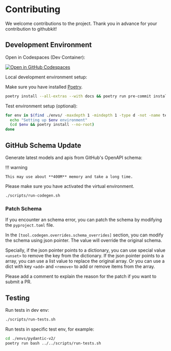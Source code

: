 <!-- markdownlint-disable MD046 -->

# Contributing

We welcome contributions to the project. Thank you in advance for your contribution to githubkit!

## Development Environment

Open in Codespaces (Dev Container):

[![Open in GitHub Codespaces](https://github.com/codespaces/badge.svg)](https://github.com/codespaces/new?hide_repo_select=true&ref=master&repo=512138996)

Local development environment setup:

Make sure you have installed [Poetry](https://python-poetry.org/).

```bash
poetry install --all-extras --with docs && poetry run pre-commit install
```

Test environment setup (optional):

```bash
for env in $(find ./envs/ -maxdepth 1 -mindepth 1 -type d -not -name test); do
  echo "Setting up $env environment"
  (cd $env && poetry install --no-root)
done
```

## GitHub Schema Update

Generate latest models and apis from GitHub's OpenAPI schema:

!!! warning

    This may use about **400M** memory and take a long time.

Please make sure you have activated the virtual environment.

```bash
./scripts/run-codegen.sh
```

### Patch Schema

If you encounter an schema error, you can patch the schema by modifying the `pyproject.toml` file.

In the `[tool.codegen.overrides.schema_overrides]` section, you can modify the schema using json pointer. The value will override the original schema.

Specially, if the json pointer points to a dictionary, you can use special value `<unset>` to remove the key from the dictionary. If the json pointer points to a array, you can use a list value to replace the original array. Or you can use a dict with key `<add>` and `<remove>` to add or remove items from the array.

Please add a comment to explain the reason for the patch if you want to submit a PR.

## Testing

Run tests in dev env:

```bash
./scripts/run-tests.sh
```

Run tests in specific test env, for example:

```bash
cd ./envs/pydantic-v2/
poetry run bash ../../scripts/run-tests.sh
```
